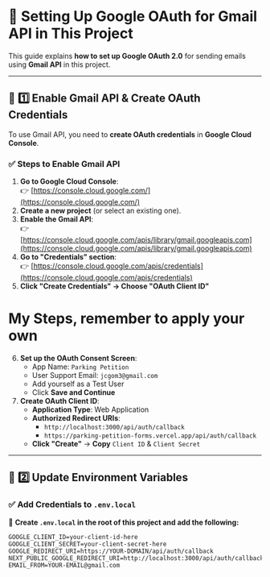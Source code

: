 # 📌 Setting Up Google OAuth for Gmail API in This Project

This guide explains **how to set up Google OAuth 2.0** for sending emails using **Gmail API** in this project.

---

## 🔹 1️⃣ Enable Gmail API & Create OAuth Credentials

To use Gmail API, you need to **create OAuth credentials** in **Google Cloud Console**.

### ✅ Steps to Enable Gmail API

1. **Go to Google Cloud Console**:  
   👉 [https://console.cloud.google.com/](https://console.cloud.google.com/)
2. **Create a new project** (or select an existing one).
3. **Enable the Gmail API**:  
   👉 [https://console.cloud.google.com/apis/library/gmail.googleapis.com](https://console.cloud.google.com/apis/library/gmail.googleapis.com)
4. **Go to "Credentials" section**:  
   👉 [https://console.cloud.google.com/apis/credentials](https://console.cloud.google.com/apis/credentials)
5. **Click "Create Credentials" → Choose "OAuth Client ID"**

# My Steps, remember to apply your own

6. **Set up the OAuth Consent Screen**:
   - App Name: `Parking Petition`
   - User Support Email: `jcgom3@gmail.com`
   - Add yourself as a Test User
   - Click **Save and Continue**
7. **Create OAuth Client ID**:
   - **Application Type**: Web Application
   - **Authorized Redirect URIs**:
     - `http://localhost:3000/api/auth/callback`
     - `https://parking-petition-forms.vercel.app/api/auth/callback`
   - **Click "Create"** → **Copy** `Client ID` & `Client Secret`

---

## 🔹 2️⃣ Update Environment Variables

### ✅ Add Credentials to `.env.local`

📌 **Create `.env.local` in the root of this project and add the following:**

```env
GOOGLE_CLIENT_ID=your-client-id-here
GOOGLE_CLIENT_SECRET=your-client-secret-here
GOOGLE_REDIRECT_URI=https://YOUR-DOMAIN/api/auth/callback
NEXT_PUBLIC_GOOGLE_REDIRECT_URI=http://localhost:3000/api/auth/callback
EMAIL_FROM=YOUR-EMAIL@gmail.com
```
